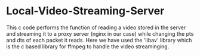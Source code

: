 # Local-Video-Streaming-Server
This c code performs the function of reading a video stored in the server and streaming it to a proxy server (nginx in our case) while changing the pts and dts of each packet it reads.
Here we have used the 'libav' library which is the c based library for ffmpeg to handle the video streaminging. 

